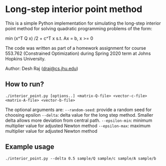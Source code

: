 # Long-step interior point method

This is a simple Python implementation for simulating the 
long-step interior point method for solving quadratic
programming problems of the form:

min (x^T Q x) /2 + c^T x s.t. Ax = b, x >= 0

The code was written as part of a homework assignment
for course 553.762 (Constrained Optimization) during 
Spring 2020 term at Johns Hopkins University.

Author: Desh Raj (draj@cs.jhu.edu)

## How to run?

```
./interior_point.py [options..] <matrix-Q-file> <vector-c-file> <matrix-A-file> <vector-b-file>
```

The optional arguments are:
`--random-seed`: provide a random seed for choosing epsilon
`--delta`: delta value for the long step method. Smaller delta allows more 
deviation from central path. 
`--epsilon-min`: minimum multiplier value for adjusted Newton method
`--epsilon-max`: maximum multiplier value for adjusted Newton method

## Example usage

```
./interior_point.py --delta 0.5 sample/Q sample/c sample/A sample/b
```

